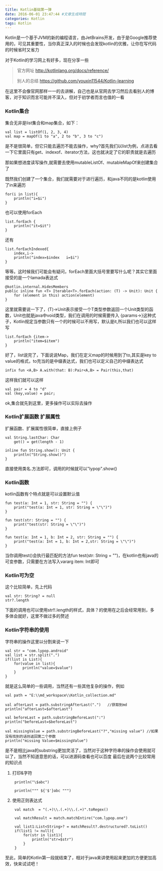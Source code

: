 ```yaml
---
title: Kotlin基础第一弹
date: 2016-06-01 23:47:44 #文章生成時間
categories: Kotlin
tags: Kotlin
---
```


Kotlin是一个基于JVM的新的编程语言，由JetBrains开发，由于是Google推荐使用的，可见其重要性，当你真正深入的时候也会发现kotlin的优雅，让你在写代码的时候省时又省力

对于Kotlin的学习网上有好多，现在分享一些
>
> 官方网址 http://kotlinlang.org/docs/reference/
> 
> 别人的总结 https://github.com/youxin11544/Kotlin-learning

在这里不会像官网那样一一的去讲解，自己也是从官网去学习然后去看别人的博客，对于知识而言可能并不深入，但对于初学者而言也值的一看

### Kotlin集合

集合无非是list集合和map集合，如下：

	val list = listOf(1, 2, 3, 4)
	val map = mapOf(1 to "a", 2 to "b", 3 to "c")
是不是很简单，但它只能去遍历不能去操作，why?首先我们以list为例，点进去看一下它里面只有get、indexof、iterator方法，这也就决定了它的职责就是去遍历

那如果想进度读写操作,就需要去使用mutableListOf、mutableMapOf来创建集合了

既然我们创建了一个集合，我们就需要对于进行遍历，和java不同的是kotlin使用了in来遍历

	for(i in list){
        println("i=$i")
    }
也可以使用forEach

	list.forEach {
        println("it=$it")
    }
还有

	list.forEachIndexed{
        index,i->
        println("index=$index   i=$i")
    }
等等。这时候我们可能会有疑问，forEach里面大括号里要写什么呢？其实它里面接受的是一个lamada表达式

	@kotlin.internal.HidesMembers
	public inline fun <T> Iterable<T>.forEach(action: (T) -> Unit): Unit {
	    for (element in this) action(element)
	}
这里就需要说一下了，(T)->Unit表示接受一个T类型参数返回一个Unit类型的函数，Unit也就是java中void类型，我们在调用的时候需要传入
{params->}这种式子，Kotlin规定当参数只有一个的时候可以不用写，默认是it,所以我们也可以这样写

	list.forEach {item->
        println("item=$item")
    }

好了，list说完了，下面说说Map，我们在定义map的时候用到了to,其实是key to value的格式，to充当的是中缀表达式，我们也可以定义自己的中缀表达式

	infix fun <A,B> A.with(that: B):Pair<A,B> = Pair(this,that)

这样我们就可以这样

	val pair = 4 to "d"
    val (key,value) = pair;

ok,集合就先到这里，更多操作可以实际去操作

### Kotlin扩展函数 扩展属性

扩展函数、扩展属性很简单，直接上例子

	val String.lastChar: Char
    	get() = get(length - 1)

	inline fun String.show(): Unit {
	    println("String.show()")
	}
直接使用类名.方法即可，调用的时候就可以"lypop".show()

### Kotlin函数

kotlin函数有个特点就是可以设置默认值

	fun test(a: Int = 1, str: String = "") {
    	print("test(a: Int = 1, str: String = \"\")")
	}

	fun test(str: String = "") {
	    print("test(str: String = \"\")")
	}

	fun test(a: Int = 1, b: Int = 2, str: String = "") {
	    print("test(a: Int = 1, b: Int = 2,str: String = \"\")")
	}

当你调用test()会执行最匹配的方法fun test(str: String = "")，在kotlin也有java的可变参数，只需要在方法写入vararg item: Int即可

### Kotlin可为空

这个比较简单，先上代码

	val str: String? = null
    str?.length

下面的调用也可以使用str!!.length的样式，具体？的使用在之后会经常用到，多多体会就好，这里不做过多的赘述

### Kotlin字符串的使用

字符串的操作这里以分割来说一下

	val str = "com.lypop.android"
    val list = str.split(".")
    if(list is List){
        for(value in list){
            println("value=$value")
        }
    }
就是这么简单的一些调用，当然还有一些其他复杂的操作，例如

	val path = "E:\\md_workspace\\Kotlin_collection.md"

    val afterLast = path.substringAfterLast(".")   //获取到md
    println("afterLast=$afterLast")

    val beforeLast = path.substringBeforeLast(":")
    println("beforeLast=$beforeLast")

    val missingValue = path.substringBeforeLast("?","missing value") //如果没有找到的话则返回第二个参数
    println("missing Value=$missingValue")
是不是相比java的substring更加灵活了，当然对于这种字符串的操作会使用就可以了，当然不知道意思的话，可以进源码查看也可以百度
最后在说两个比较常用的知识点

1. 打印&字符

		println("\$abc")
	
	    println(""" ${'$'}abc """)
2. 使用正则表达式

		val match  = "(.+)\\.(.+)\\.(.+)".toRegex()
	
	    val matchResult = match.matchEntire("com.lypop.one")
	
	    val list1:List<String>? = matchResult?.destructured?.toList()
	    if(list1 != null){
	        for(str in list1){
	            println("str=$str")
	        }
	    }

至此，简单的Kotlin第一段就结束了，相对于java来讲使用起来更加的方便更加高效，快来试试吧！